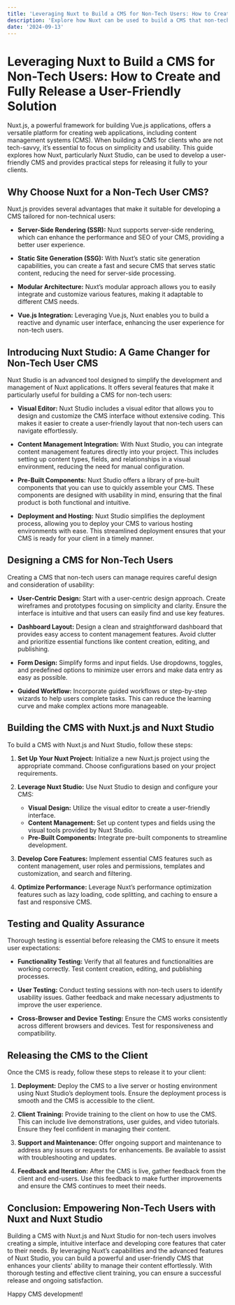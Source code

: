 ```yaml
---
title: 'Leveraging Nuxt to Build a CMS for Non-Tech Users: How to Create and Fully Release a User-Friendly Solution'
description: 'Explore how Nuxt can be used to build a CMS that non-tech users can easily manage, and learn best practices for fully releasing the system to your clients.'
date: '2024-09-13'
---
```


# Leveraging Nuxt to Build a CMS for Non-Tech Users: How to Create and Fully Release a User-Friendly Solution

Nuxt.js, a powerful framework for building Vue.js applications, offers a versatile platform for creating web applications, including content management systems (CMS). When building a CMS for clients who are not tech-savvy, it’s essential to focus on simplicity and usability. This guide explores how Nuxt, particularly Nuxt Studio, can be used to develop a user-friendly CMS and provides practical steps for releasing it fully to your clients.

## Why Choose Nuxt for a Non-Tech User CMS?

Nuxt.js provides several advantages that make it suitable for developing a CMS tailored for non-technical users:

- **Server-Side Rendering (SSR):** Nuxt supports server-side rendering, which can enhance the performance and SEO of your CMS, providing a better user experience.
  
- **Static Site Generation (SSG):** With Nuxt’s static site generation capabilities, you can create a fast and secure CMS that serves static content, reducing the need for server-side processing.
  
- **Modular Architecture:** Nuxt’s modular approach allows you to easily integrate and customize various features, making it adaptable to different CMS needs.

- **Vue.js Integration:** Leveraging Vue.js, Nuxt enables you to build a reactive and dynamic user interface, enhancing the user experience for non-tech users.

## Introducing Nuxt Studio: A Game Changer for Non-Tech User CMS

Nuxt Studio is an advanced tool designed to simplify the development and management of Nuxt applications. It offers several features that make it particularly useful for building a CMS for non-tech users:

- **Visual Editor:** Nuxt Studio includes a visual editor that allows you to design and customize the CMS interface without extensive coding. This makes it easier to create a user-friendly layout that non-tech users can navigate effortlessly.

- **Content Management Integration:** With Nuxt Studio, you can integrate content management features directly into your project. This includes setting up content types, fields, and relationships in a visual environment, reducing the need for manual configuration.

- **Pre-Built Components:** Nuxt Studio offers a library of pre-built components that you can use to quickly assemble your CMS. These components are designed with usability in mind, ensuring that the final product is both functional and intuitive.

- **Deployment and Hosting:** Nuxt Studio simplifies the deployment process, allowing you to deploy your CMS to various hosting environments with ease. This streamlined deployment ensures that your CMS is ready for your client in a timely manner.

## Designing a CMS for Non-Tech Users

Creating a CMS that non-tech users can manage requires careful design and consideration of usability:

- **User-Centric Design:** Start with a user-centric design approach. Create wireframes and prototypes focusing on simplicity and clarity. Ensure the interface is intuitive and that users can easily find and use key features.

- **Dashboard Layout:** Design a clean and straightforward dashboard that provides easy access to content management features. Avoid clutter and prioritize essential functions like content creation, editing, and publishing.

- **Form Design:** Simplify forms and input fields. Use dropdowns, toggles, and predefined options to minimize user errors and make data entry as easy as possible.

- **Guided Workflow:** Incorporate guided workflows or step-by-step wizards to help users complete tasks. This can reduce the learning curve and make complex actions more manageable.

## Building the CMS with Nuxt.js and Nuxt Studio

To build a CMS with Nuxt.js and Nuxt Studio, follow these steps:

1. **Set Up Your Nuxt Project:** Initialize a new Nuxt.js project using the appropriate command. Choose configurations based on your project requirements.

2. **Leverage Nuxt Studio:** Use Nuxt Studio to design and configure your CMS:

   - **Visual Design:** Utilize the visual editor to create a user-friendly interface.
   - **Content Management:** Set up content types and fields using the visual tools provided by Nuxt Studio.
   - **Pre-Built Components:** Integrate pre-built components to streamline development.

3. **Develop Core Features:** Implement essential CMS features such as content management, user roles and permissions, templates and customization, and search and filtering.

4. **Optimize Performance:** Leverage Nuxt’s performance optimization features such as lazy loading, code splitting, and caching to ensure a fast and responsive CMS.

## Testing and Quality Assurance

Thorough testing is essential before releasing the CMS to ensure it meets user expectations:

- **Functionality Testing:** Verify that all features and functionalities are working correctly. Test content creation, editing, and publishing processes.

- **User Testing:** Conduct testing sessions with non-tech users to identify usability issues. Gather feedback and make necessary adjustments to improve the user experience.

- **Cross-Browser and Device Testing:** Ensure the CMS works consistently across different browsers and devices. Test for responsiveness and compatibility.

## Releasing the CMS to the Client

Once the CMS is ready, follow these steps to release it to your client:

1. **Deployment:** Deploy the CMS to a live server or hosting environment using Nuxt Studio’s deployment tools. Ensure the deployment process is smooth and the CMS is accessible to the client.

2. **Client Training:** Provide training to the client on how to use the CMS. This can include live demonstrations, user guides, and video tutorials. Ensure they feel confident in managing their content.

3. **Support and Maintenance:** Offer ongoing support and maintenance to address any issues or requests for enhancements. Be available to assist with troubleshooting and updates.

4. **Feedback and Iteration:** After the CMS is live, gather feedback from the client and end-users. Use this feedback to make further improvements and ensure the CMS continues to meet their needs.

## Conclusion: Empowering Non-Tech Users with Nuxt and Nuxt Studio

Building a CMS with Nuxt.js and Nuxt Studio for non-tech users involves creating a simple, intuitive interface and developing core features that cater to their needs. By leveraging Nuxt’s capabilities and the advanced features of Nuxt Studio, you can build a powerful and user-friendly CMS that enhances your clients' ability to manage their content effortlessly. With thorough testing and effective client training, you can ensure a successful release and ongoing satisfaction.

Happy CMS development!
